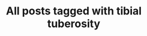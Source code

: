 ---
layout: tag
title: "All posts tagged with tibial tuberosity"
permalink: /weblog/tags/tibial-tuberosity/
taxonomy: tibial tuberosity
---